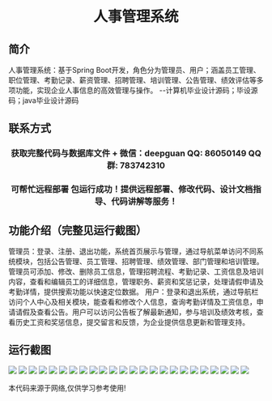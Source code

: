 <p><h1 align="center">人事管理系统</h1></p>

## 简介
人事管理系统：基于Spring Boot开发，角色分为管理员、用户；涵盖员工管理、职位管理、考勤记录、薪资管理、招聘管理、培训管理、公告管理、绩效评估等多项功能，实现企业人事信息的高效管理与操作。    --计算机毕业设计源码；毕设源码；java毕业设计源码


## 联系方式
<p><h3 align="center">获取完整代码与数据库文件 + 微信：deepguan QQ: 86050149 QQ群: 783742310</h3></p>
<p><h3 align="center">可帮忙远程部署 包运行成功！提供远程部署、修改代码、设计文档指导、代码讲解等服务！</h3></p>

## 功能介绍（完整见运行截图）
管理员：登录、注册、退出功能，系统首页展示与管理，通过导航菜单访问不同系统模块，包括公告管理、员工管理、招聘管理、绩效管理、部门管理和培训管理。管理员可添加、修改、删除员工信息，管理招聘流程、考勤记录、工资信息及培训内容，查看和编辑员工的详细信息，管理职务、薪资和奖惩记录，处理请假申请及考勤详情，提供搜索功能以快速定位数据。 用户：登录和退出系统，通过导航栏访问个人中心及相关模块，能查看和修改个人信息，查询考勤详情及工资信息，申请请假及查看公告。用户可以访问公告板了解最新通知，参与培训及绩效考核，查看历史工资和奖惩信息，提交留言和反馈，为企业提供信息更新和管理支持。


## 运行截图
![](https://bs-1329754181.cos.ap-shanghai.myqcloud.com/spring/HumanResourceManagementSystem1/img/001.jpg)
![](https://bs-1329754181.cos.ap-shanghai.myqcloud.com/spring/HumanResourceManagementSystem1/img/002.jpg)
![](https://bs-1329754181.cos.ap-shanghai.myqcloud.com/spring/HumanResourceManagementSystem1/img/003.jpg)
![](https://bs-1329754181.cos.ap-shanghai.myqcloud.com/spring/HumanResourceManagementSystem1/img/004.jpg)
![](https://bs-1329754181.cos.ap-shanghai.myqcloud.com/spring/HumanResourceManagementSystem1/img/005.jpg)
![](https://bs-1329754181.cos.ap-shanghai.myqcloud.com/spring/HumanResourceManagementSystem1/img/006.jpg)
![](https://bs-1329754181.cos.ap-shanghai.myqcloud.com/spring/HumanResourceManagementSystem1/img/007.jpg)
![](https://bs-1329754181.cos.ap-shanghai.myqcloud.com/spring/HumanResourceManagementSystem1/img/008.jpg)
![](https://bs-1329754181.cos.ap-shanghai.myqcloud.com/spring/HumanResourceManagementSystem1/img/009.jpg)
![](https://bs-1329754181.cos.ap-shanghai.myqcloud.com/spring/HumanResourceManagementSystem1/img/010.jpg)
![](https://bs-1329754181.cos.ap-shanghai.myqcloud.com/spring/HumanResourceManagementSystem1/img/011.jpg)
![](https://bs-1329754181.cos.ap-shanghai.myqcloud.com/spring/HumanResourceManagementSystem1/img/012.jpg)
![](https://bs-1329754181.cos.ap-shanghai.myqcloud.com/spring/HumanResourceManagementSystem1/img/013.jpg)
![](https://bs-1329754181.cos.ap-shanghai.myqcloud.com/spring/HumanResourceManagementSystem1/img/014.jpg)
![](https://bs-1329754181.cos.ap-shanghai.myqcloud.com/spring/HumanResourceManagementSystem1/img/015.jpg)
![](https://bs-1329754181.cos.ap-shanghai.myqcloud.com/spring/HumanResourceManagementSystem1/img/016.jpg)
![](https://bs-1329754181.cos.ap-shanghai.myqcloud.com/spring/HumanResourceManagementSystem1/img/017.jpg)
![](https://bs-1329754181.cos.ap-shanghai.myqcloud.com/spring/HumanResourceManagementSystem1/img/018.jpg)
![](https://bs-1329754181.cos.ap-shanghai.myqcloud.com/spring/HumanResourceManagementSystem1/img/019.jpg)
![](https://bs-1329754181.cos.ap-shanghai.myqcloud.com/spring/HumanResourceManagementSystem1/img/020.jpg)
![](https://bs-1329754181.cos.ap-shanghai.myqcloud.com/spring/HumanResourceManagementSystem1/img/021.jpg)
![](https://bs-1329754181.cos.ap-shanghai.myqcloud.com/spring/HumanResourceManagementSystem1/img/022.jpg)
![](https://bs-1329754181.cos.ap-shanghai.myqcloud.com/spring/HumanResourceManagementSystem1/img/023.jpg)
![](https://bs-1329754181.cos.ap-shanghai.myqcloud.com/spring/HumanResourceManagementSystem1/img/024.jpg)

<p>本代码来源于网络,仅供学习参考使用!</p>
